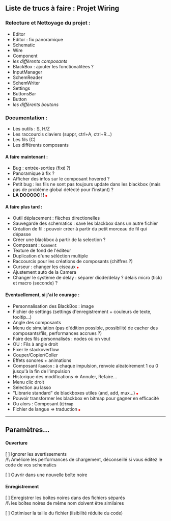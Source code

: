 ## Liste de trucs à faire : Projet Wiring


### Relecture et Nettoyage du projet :
* Editor
* Editor : fix panoramique
* Schematic
* Wire
* Component
* *les différents composants*
* BlackBox : ajouter les fonctionalitées ?
* InputManager
* SchemReader
* SchemWriter
* Settings
* ButtonsBar
* Button
* *les différents boutons*

### Documentation :
* Les outils : S, H/Z
* Les raccourcis claviers (suppr, ctrl+A, ctrl+R...)
* Les fils (C)
* Les différents composants

#### A faire maintenant :
* Bug : entrée-sorties (fixé ?)
* Panoramique à fix ?
* Afficher des infos sur le composant hovered ?
* Petit bug : les fils ne sont pas toujours update dans les blackbox (mais pas de problème global détécté pour l'instant) ?
* **LA DOOOOC !!** ![Red](Wiring/Content/WireNodeOn.png)

#### A faire plus tard :
* Outil déplacement : flèches directionelles
* Sauvegarde des schematics : save les blackbox dans un autre fichier
* Création de fil : pouvoir créer à partir du petit morceau de fil qui dépasse
* Créer une blackbox à partir de la selection ?
* Composant : `Comment`
* Texture de fond de l'éditeur
* Duplication d'une séléction multiple
* Raccourcis pour les créations de composants (chiffres ?)
* Curseur : changer les ciseaux ![Red](Wiring/Content/WireNodeOn.png)
* Ajustement auto de la Camera
* Changer le système de delay : séparer diode/delay ? délais micro (tick) et macro (seconde) ?

#### Eventuellement, si j'ai le courage :
* Personnalisation des BlackBox : image
* Fichier de settings (settings d'enregistrement + couleurs de texte, tooltip...)
* Angle des composants
* Menu de simulation (pas d'édition possible, possibilité de cacher des composants/fils, performances accrues ?)
* Faire des fils personnalisés : nodes où on veut
* OU : Fils à angle droit
* Fixer le stackoverflow
* Couper/Copier/Coller
* Effets sonores + animations
* Composant `Random` : à chaque impulsion, renvoie  aléatoirement 1 ou 0 jusqu'à la fin de l'impulsion
* Historique des modifications => Annuler, Refaire...
* Menu clic droit
* Selection au lasso
* "Librarie standard" de blackboxes utiles (and, add, mux...) ![Red](Wiring/Content/WireNodeOn.png)
* Pouvoir transformer les blackbox en bitmap pour gagner en efficacité
* Ou alors : Composant `Bitmap`
* Fichier de langue => traduction ![Red](Wiring/Content/WireNodeOn.png)

---

## Paramètres...

#### Ouverture

[ ] Ignorer les avertissements<br/>
/!\ Améliore les performances de chargement, déconseillé si vous éditez le code de vos schematics

[ ] Ouvrir dans une nouvelle boîte noire

#### Enregistrement

[ ] Enregistrer les boîtes noires dans des fichiers séparés <br/>
/!\ les boîtes noires de même nom doivent être similaires

[ ] Optimiser la taille du fichier (lisibilité réduite du code)
